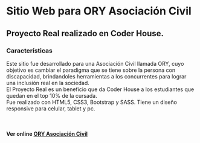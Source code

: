 # Sitio Web para ORY Asociación Civil
<h2>Proyecto Real realizado en Coder House.</h2>
<h3>Características</h3>
<p>Este sitio fue desarrollado para una Asociación Civil llamada ORY, cuyo objetivo es cambiar el paradigma que se tiene sobre la persona con discapacidad, 
brindandoles herramientas a los concurrentes para lograr una inclusión real en la sociedad. <br>
El Proyecto Real es un beneficio que da Coder House a los estudiantes que quedan en el top 10% de la cursada. <br>
Fue realizado con HTML5, CSS3, Bootstrap y SASS. Tiene un diseño responsive para celular, tablet y pc.</p>
<br>
<h4>Ver online <a href="https://oryasociacioncivil.com.ar/">ORY Asociación Civil</a></h4>
